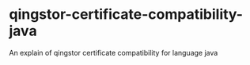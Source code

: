 # qingstor-certificate-compatibility-java
An explain of qingstor certificate compatibility for language java
